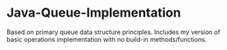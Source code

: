 # Java-Queue-Implementation
Based on primary queue data structure principles. Includes my version of basic operations implementation with no build-in methods/functions. 
